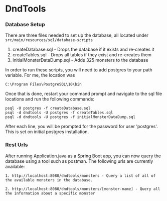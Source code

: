 # DndTools

### Database Setup

There are three files needed to set up the database, all located under `src/main/resources/sql/database-scripts`
1. createDatabase.sql - Drops the database if it exists and re-creates it
2. createTables.sql - Drops all tables if they exist and re-creates them
3. initialMonsterDataDump.sql - Adds 325 monsters to the database

In order to run these scripts, you will need to add postgres to your path variable.  For me, the location was

```C:\Program Files\PostgreSQL\10\bin```

Once that is done, restart your command prompt and navigate to the sql file locations and run the following commands:

```
psql -U postgres -f createDatabase.sql
psql -d dndtools -U postgres -f createTables.sql
psql -d dndtools -U postgres -f initialMonsterDataDump.sql
```

After each line, you will be prompted for the password for user 'postgres'.  This is set on initial postgres installation.  


### Rest Urls

After running Application.java as a Spring Boot app, you can now query the database using a tool such as postman.  The following urls are currently available:

```
1. http://localhost:8080/dndtools/monsters - Query a list of all of the available monsters in the database.

2. http://localhost:8080/dndtools/monsters/[monster-name] - Query all the information about a specific monster

```
